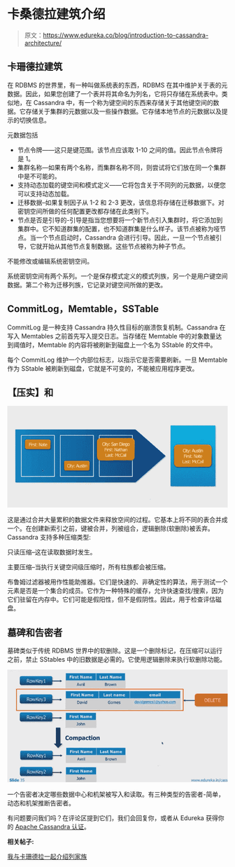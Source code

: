 # 卡桑德拉建筑介绍

> 原文：<https://www.edureka.co/blog/introduction-to-cassandra-architecture/>

## **卡珊德拉建筑**

在 RDBMS 的世界里，有一种叫做系统表的东西，RDBMS 在其中维护关于表的元数据。因此，如果您创建了一个表并将其命名为列名，它将只存储在系统表中。类似地，在 Cassandra 中，有一个称为键空间的东西来存储关于其他键空间的数据。它存储关于集群的元数据以及一些操作数据。它存储本地节点的元数据以及提示的切换信息。

元数据包括

*   节点令牌——这只是键范围。该节点应该取 1-10 之间的值。因此节点令牌将是 1。
*   集群名称—如果有两个名称，而集群名称不同，则尝试将它们放在同一个集群中是不可能的。
*   支持动态加载的键空间和模式定义——它将包含关于不同列的元数据，以便您可以支持动态加载。
*   迁移数据–如果复制因子从 1-2 和 2-3 更改，该信息将存储在迁移数据下。对密钥空间所做的任何配置更改都存储在此类别下。
*   节点是否是引导的-引导是指当您想要将一个新节点引入集群时，将它添加到集群中。它不知道群集的配置，也不知道群集是什么样子。该节点被称为哑节点。当一个节点启动时，Cassandra 会进行引导。因此，一旦一个节点被引导，它就开始从其他节点复制数据。这些节点被称为种子节点。

不能修改或编辑系统密钥空间。

系统密钥空间有两个系列。一个是保存模式定义的模式列族，另一个是用户键空间数据。第二个称为迁移列族，它记录对键空间所做的更改。

## **CommitLog，Memtable，SSTable**

CommitLog 是一种支持 Cassandra 持久性目标的崩溃恢复机制。Cassandra 在写入 Memtables 之前首先写入提交日志。当存储在 Memtable 中的对象数量达到阈值时，Memtable 的内容将被刷新到磁盘上一个名为 SStable 的文件中。

每个 CommitLog 维护一个内部位标志，以指示它是否需要刷新。一旦 Memtable 作为 SStable 被刷新到磁盘，它就是不可变的，不能被应用程序更改。

## **【压实】和**

![Introduction to Cassandra Architecture](img/87f372272de1c697cfc6018c1aa22b14.png "Introduction to Cassandra Architecture")

这是通过合并大量累积的数据文件来释放空间的过程。它基本上将不同的表合并成一个。在创建新索引之前，键被合并，列被组合，逻辑删除(软删除)被丢弃。Cassandra 支持多种压缩类型:

只读压缩–这在读取数据时发生。

主要压缩–当执行关键空间级压缩时，所有柱族都会被压缩。

布鲁姆过滤器被用作性能助推器。它们是快速的、非确定性的算法，用于测试一个元素是否是一个集合的成员。它作为一种特殊的缓存，允许快速查找/搜索，因为它们驻留在内存中。它们可能是假阳性，但不是假阴性。因此，用于检查评估磁盘。

## **墓碑和告密者**

墓碑类似于传统 RDBMS 世界中的软删除。这是一个删除标记，在压缩可以运行之前，禁止 SStables 中的旧数据是必需的。它使用逻辑删除来执行软删除功能。

![Introduction to Cassandra Architecture](img/e2407e672d568111a5c1c27e813198b4.png "Introduction to Cassandra Architecture")

一个告密者决定哪些数据中心和机架被写入和读取。有三种类型的告密者-简单，动态和机架推断告密者。

有问题要问我们吗？在评论区提到它们，我们会回复你，或者从 Edureka 获得你的 [Apache Cassandra 认证](https://www.edureka.co/cassandra)。

**相关帖子:**

[我与卡珊德拉一起介绍列家族](https://www.edureka.co/blog/introduction-to-cassandra-column-family/)